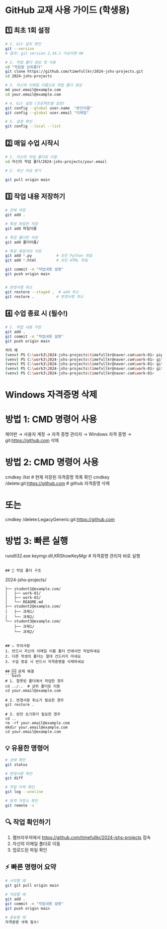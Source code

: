 # GitHub 교재 사용 가이드 (학생용)

## 1️⃣ 최초 1회 설정 
```bash
# 1. Git 설치 확인
git --version
# 결과: git version 2.34.1 이상이면 OK

# 2. 작업 폴더 생성 및 이동
cd "작업할 상위폴더"
git clone https://github.com/timefullkr/2024-jshs-projects.git
cd 2024-jshs-projects

# 3. 자신의 이메일 이름으로 작업 폴더 생성
md your.email@example.com
cd your.email@example.com

# 4. Git 설정 (프로젝트별 설정)
git config --global user.name  "본인이름"
git config --global user.email "이메일"

# 5. 설정 확인
git config --local --list
```

## 2️⃣ 매일 수업 시작시
```bash
# 1. 자신의 작업 폴더로 이동
cd 자신의 작업 폴더/2024-jshs-projects/your.email

# 2. 최신 자료 받기

git pull origin main
```

## 3️⃣ 작업 내용 저장하기
```bash
# 전체 저장
git add .

# 특정 파일만 저장
git add 파일이름

# 특정 폴더만 저장
git add 폴더이름/

# 특정 확장자만 저장
git add *.py           # 모든 Python 파일
git add *.html         # 모든 HTML 파일

git commit -m "작업내용 설명"
git push origin main


# 변경사항 취소
git restore --staged .  # add 취소
git restore .          # 변경사항 취소
```

## 4️⃣ 수업 종료 시 (필수!)
```bash
# 1. 작업 내용 저장
git add .
git commit -m "작업내용 설명"
git push origin main

처리 예
(venv) PS C:\work3\2024-jshs-projects\timefullkr@naver.com\work-01> pip freeze > requirements.txt
(venv) PS C:\work3\2024-jshs-projects\timefullkr@naver.com\work-01> git add .
(venv) PS C:\work3\2024-jshs-projects\timefullkr@naver.com\work-01> git commit -m "수정"
(venv) PS C:\work3\2024-jshs-projects\timefullkr@naver.com\work-01> git push origin main
(venv) PS C:\work3\2024-jshs-projects\timefullkr@naver.com\work-01> 
```

# Windows 자격증명 삭제
# 방법 1: CMD 명령어 사용
제어판 → 사용자 계정 → 자격 증명 관리자 
→ Windows 자격 증명 → git:https://github.com 삭제

# 방법 2: CMD 명령어 사용
cmdkey /list                  # 현재 저장된 자격증명 목록 확인
cmdkey /delete:git:https://github.com       # github 자격증명 삭제
# 또는
cmdkey /delete:LegacyGeneric:git:https://github.com

# 방법 3: 빠른 실행
rundll32.exe keymgr.dll,KRShowKeyMgr   # 자격증명 관리자 바로 실행
```

## 📁 작업 폴더 구조

```
2024-jshs-projects/

    ├── student1@example.com/
    │   ├── work-01/    
    │   ├── work-02/    
    │   └── README.md
    ├── student2@example.com/
    │   ├── 과제1/
    │   └── 과제2/
    └── student3@example.com/
        ├── 과제1/
        └── 과제2/
```

## ⚠️ 주의사항
1. 반드시 자신의 이메일 이름 폴더 안에서만 작업하세요
2. 다른 학생의 폴더는 절대 건드리지 마세요
3. 수업 종료 시 반드시 자격증명을 삭제하세요

## 🆘 문제 해결
```bash
# 1. 잘못된 폴더에서 작업한 경우
cd ../..  # 상위 폴더로 이동
cd your.email@example.com

# 2. 변경사항 취소가 필요한 경우
git restore .

# 3. 완전 초기화가 필요한 경우
cd ..
rm -rf your.email@example.com
mkdir your.email@example.com
cd your.email@example.com
```

## 💡 유용한 명령어
```bash
# 상태 확인
git status

# 변경사항 확인
git diff

# 작업 이력 확인
git log --oneline

# 원격 저장소 확인
git remote -v
```

## 🔍 작업 확인하기
1. 웹브라우저에서 https://github.com/timefullkr/2024-jshs-projects 접속
2. 자신의 이메일 폴더로 이동
3. 업로드된 파일 확인

## ⚡ 빠른 명령어 요약
```bash
# 시작할 때
git git pull origin main

# 저장할 때
git add .
git commit -m "작업내용 설명"
git push origin main

# 종료할 때
자격증명 삭제 필수!
```
